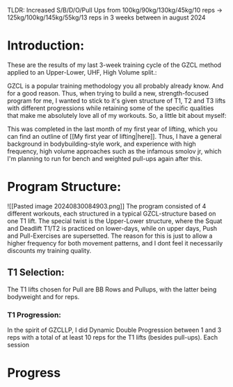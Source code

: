 TLDR: Increased S/B/D/O/Pull Ups from 100kg/90kg/130kg/45kg/10 reps -> 125kg/100kg/145kg/55kg/13 reps in 3 weeks between in august 2024
# Introduction:
These are the results of my last 3-week training cycle of the GZCL method applied to an Upper-Lower, UHF, High Volume split.:

GZCL is a popular training methodology you all probably already know. And for a good reason. Thus, when trying to build a new, strength-focused program for me, I wanted to stick to it's given structure of T1, T2 and T3 lifts with different progressions while retaining some of the specific qualities that make me absolutely love all of my workouts. So, a little bit about myself:

This was completed in the last month of my first year of lifting, which you can find an outline of [[My first year of lifting|here]]. Thus, I have a general background in bodybuilding-style work, and experience with high frequency, high volume approaches such as the infamous smolov jr, which I'm planning to run for bench and weighted pull-ups again after this. 

# Program Structure:
![[Pasted image 20240830084903.png]]
The program consisted of 4 different workouts, each structured in a typical GZCL-structure based on one T1 lift. The special twist is the Upper-Lower structure, where the Squat and Deadlift T1/T2 is practiced on lower-days, while on upper days, Push and Pull-Exercises are supersetted. The reason for this is just to allow a higher frequency for both movement patterns, and I dont feel it necessarily discounts my training quality. 

## T1 Selection:
The T1 lifts chosen for Pull are BB Rows and Pullups, with the latter being bodyweight and for reps. 

### T1 Progression:
In the spirit of GZCLLP, I did Dynamic Double Progression between 1 and 3 reps with a total of at least 10 reps for the T1 lifts (besides pull-ups). Each session



# Progress
